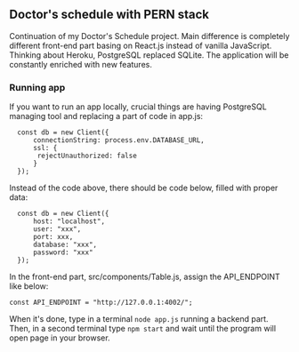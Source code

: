 ## Doctor's schedule with PERN stack
Continuation of my Doctor's Schedule project. Main difference is completely different front-end part basing on React.js instead of vanilla JavaScript. Thinking about Heroku, PostgreSQL replaced SQLite. The application will be constantly enriched with new features.
### Running app
If you want to run an app locally, crucial things are having PostgreSQL managing tool and replacing a part of code in app.js:
```
  const db = new Client({
      connectionString: process.env.DATABASE_URL,
      ssl: {
       rejectUnauthorized: false
      }
  });
```
Instead of the code above, there should be code below, filled with proper data:
```
  const db = new Client({
      host: "localhost",
      user: "xxx",
      port: xxx,
      database: "xxx",
      password: "xxx"
  });
```
In the front-end part, src/components/Table.js, assign the API_ENDPOINT like below:
```
const API_ENDPOINT = "http://127.0.0.1:4002/";
```
When it's done, type in a terminal ``` node app.js ``` running a backend part. Then, in a second terminal type ```npm start``` and wait until the program will open page in your browser.